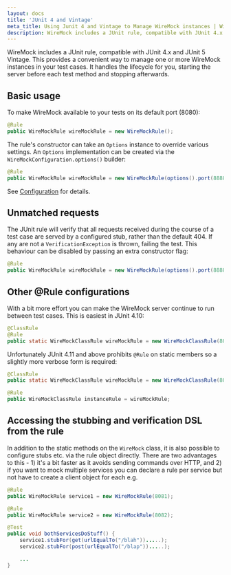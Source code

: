 ```yaml
---
layout: docs
title: 'JUnit 4 and Vintage'
meta_title: Using Junit 4 and Vintage to Manage WireMock instances | WireMock
description: WireMock includes a JUnit rule, compatible with JUnit 4.x and JUnit 5 Vintage. This provides a convenient way to manage one or more WireMock instances in your test cases.
---
```


WireMock includes a JUnit rule, compatible with JUnit 4.x and JUnit 5 Vintage.
This provides a convenient way to manage one or more WireMock instances in your
test cases. It handles the lifecycle for you, starting the server before
each test method and stopping afterwards.

## Basic usage

To make WireMock available to your tests on its default port (8080):

```java
@Rule
public WireMockRule wireMockRule = new WireMockRule();
```

The rule's constructor can take an `Options` instance to override
various settings. An `Options` implementation can be created via the
`WireMockConfiguration.options()` builder:

```java
@Rule
public WireMockRule wireMockRule = new WireMockRule(options().port(8888).httpsPort(8889));
```

See [Configuration](./configuration.md) for details.

## Unmatched requests

The JUnit rule will verify that all requests received during the course of a test case are served by a configured stub, rather than the default 404. If any are not
a `VerificationException` is thrown, failing the test. This behaviour can be disabled by passing an extra constructor flag:

```java
@Rule
public WireMockRule wireMockRule = new WireMockRule(options().port(8888), false);
```

## Other @Rule configurations

With a bit more effort you can make the WireMock server continue to run
between test cases. This is easiest in JUnit 4.10:

```java
@ClassRule
@Rule
public static WireMockClassRule wireMockRule = new WireMockClassRule(8089);
```

Unfortunately JUnit 4.11 and above prohibits `@Rule` on static members so a
slightly more verbose form is required:

```java
@ClassRule
public static WireMockClassRule wireMockRule = new WireMockClassRule(8089);

@Rule
public WireMockClassRule instanceRule = wireMockRule;
```


## Accessing the stubbing and verification DSL from the rule

In addition to the static methods on the `WireMock` class, it is also
possible to configure stubs etc. via the rule object directly. There are
two advantages to this - 1) it's a bit faster as it avoids sending
commands over HTTP, and 2) if you want to mock multiple services you can
declare a rule per service but not have to create a client object for
each e.g.

```java
@Rule
public WireMockRule service1 = new WireMockRule(8081);

@Rule
public WireMockRule service2 = new WireMockRule(8082);

@Test
public void bothServicesDoStuff() {
    service1.stubFor(get(urlEqualTo("/blah")).....);
    service2.stubFor(post(urlEqualTo("/blap")).....);

    ...
}
```
